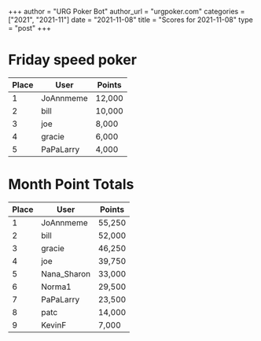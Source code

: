 +++
author = "URG Poker Bot"
author_url = "urgpoker.com"
categories = ["2021", "2021-11"]
date = "2021-11-08"
title = "Scores for 2021-11-08"
type = "post"
+++
# Friday speed poker

| Place | User | Points |
|-------|------|--------|
| 1 | JoAnnmeme | 12,000 |
| 2 | bill | 10,000 |
| 3 | joe | 8,000 |
| 4 | gracie | 6,000 |
| 5 | PaPaLarry | 4,000 |

# Month Point Totals

| Place | User | Points |
|-------|------|--------|
| 1 | JoAnnmeme | 55,250 |
| 2 | bill | 52,000 |
| 3 | gracie | 46,250 |
| 4 | joe | 39,750 |
| 5 | Nana_Sharon | 33,000 |
| 6 | Norma1 | 29,500 |
| 7 | PaPaLarry | 23,500 |
| 8 | patc | 14,000 |
| 9 | KevinF | 7,000 |
